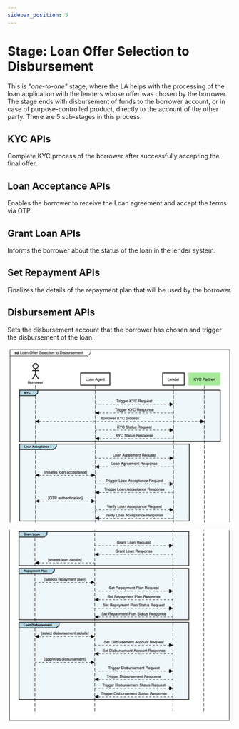 ```yaml
---
sidebar_position: 5
---
```


# Stage: Loan Offer Selection to Disbursement

This is *"one-to-one"* stage, where the LA helps with the processing of the loan application with the lenders whose offer was chosen by the borrower. The stage ends with disbursement of funds to the borrower account, or in case of purpose-controlled product, directly to the account of the other party. There are 5 sub-stages in this process.

## KYC APIs
Complete KYC process of the borrower after successfully accepting the final offer.

## Loan Acceptance APIs
Enables the borrower to receive the Loan agreement and accept the terms via OTP.

## Grant Loan APIs
Informs the borrower about the status of the loan in the lender system.

## Set Repayment APIs
Finalizes the details of the repayment plan that will be used by the borrower.

## Disbursement APIs
Sets the disbursement account that the borrower has chosen and trigger the disbursement of the loan.

![Loan Offer Selection to disbursement](./_images/loan_offer_selection_1.png)

![Loan Offer Selection to disbursement](./_images/loan_offer_selection_2.png)
